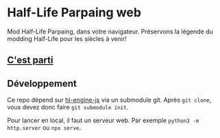 # Half-Life Parpaing web

Mod Half-Life Parpaing, dans votre navigateur. Préservons la légende du modding Half-Life pour les siècles à venir!

## [C'est parti](https://parpaing-1337-krew.github.io/hl-parpaing-web/)

## Développement

Ce repo dépend sur [hl-engine-js](https://github.com/steren/hl-engine-js/) via un submodule git. Après `git clone`, vous devez donc faire `git submodule init`. 

Pour lancer en local, il faut un serveur web. Par exemple `python3 -m http.server` ou `npx serve`.

